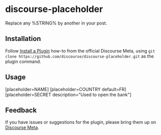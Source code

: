 # discourse-placeholder

Replace any %STRING% by another in your post.

## Installation

Follow [Install a Plugin](https://meta.discourse.org/t/install-a-plugin/19157)
how-to from the official Discourse Meta, using `git clone https://github.com/discourse/discourse-placeholder.git`
as the plugin command.

## Usage

[placeholder=NAME]
[placeholder=COUNTRY default=FR]
[placeholder=SECRET description="Used to open the bank"]

## Feedback

If you have issues or suggestions for the plugin, please bring them up on
[Discourse Meta](https://meta.discourse.org).
